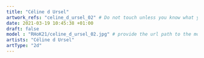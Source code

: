 ```yaml
---
title: "Céline d Ursel"
artwork_refs: "celine_d_ursel_02" # Do not touch unless you know what you are doing
date: 2021-03-19 10:45:38 +01:00
draft: false
model : "RHoK21/celine_d_ursel_02.jpg" # provide the url path to the model
artists: "Céline d Ursel"
artType: "2d"
---
```

